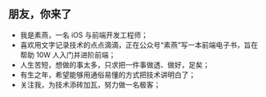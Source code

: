## 朋友，你来了

- 我是素燕，一名 iOS 与前端开发工程师；
- 喜欢用文字记录技术的点点滴滴，正在公众号“素燕”写一本前端电子书，旨在帮助 10W 人入门并进阶前端；
- 人生苦短，想做的事太多，只求把一件事做透、做好，足矣；
- 有生之年，希望能够用通俗易懂的方式把技术讲明白了；
- 关注我，为技术添砖加瓦，努力做一名极客；
